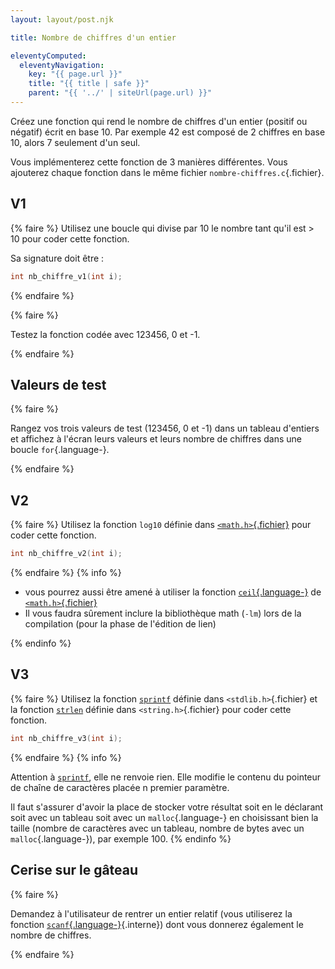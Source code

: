 ```yaml
---
layout: layout/post.njk

title: Nombre de chiffres d'un entier

eleventyComputed:
  eleventyNavigation:
    key: "{{ page.url }}"
    title: "{{ title | safe }}"
    parent: "{{ '../' | siteUrl(page.url) }}"
---
```


Créez une fonction qui rend le nombre de chiffres d'un entier (positif ou négatif) écrit en base 10. Par exemple 42 est composé de 2 chiffres en base 10, alors 7 seulement d'un seul.

Vous implémenterez cette fonction de 3 manières différentes. Vous ajouterez chaque fonction dans le même fichier `nombre-chiffres.c`{.fichier}.

## V1

{% faire %}
Utilisez une boucle qui divise par 10 le nombre tant qu'il est > 10 pour coder cette fonction.

Sa signature doit être :

```c
int nb_chiffre_v1(int i);
```

{% endfaire %}

{% faire %}

Testez la fonction codée avec 123456, 0 et -1.

{% endfaire %}

## Valeurs de test

{% faire %}

Rangez vos trois valeurs de test (123456, 0 et -1) dans un tableau d'entiers et affichez à l'écran leurs valeurs et leurs nombre de chiffres dans une boucle `for`{.language-}.

{% endfaire %}

## V2

{% faire %}
Utilisez la fonction `log10` définie dans [`<math.h>`{.fichier}](https://fr.wikipedia.org/wiki/Math.h) pour coder cette fonction.

```c
int nb_chiffre_v2(int i);
```

{% endfaire %}
{% info %}

- vous pourrez aussi être amené à utiliser la fonction [`ceil`{.language-}](https://en.cppreference.com/w/c/numeric/math/ceil) de [`<math.h>`{.fichier}](https://fr.wikipedia.org/wiki/Math.h)
- Il vous faudra sûrement inclure la bibliothèque math (`-lm`) lors de la compilation (pour la phase de l'édition de lien)

{% endinfo %}

## V3

{% faire %}
Utilisez la fonction [`sprintf`](https://www.tutorialspoint.com/c_standard_library/c_function_sprintf.htm) définie dans `<stdlib.h>`{.fichier} et la fonction [`strlen`](https://koor.fr/C/cstring/strlen.wp#google_vignette) définie dans `<string.h>`{.fichier}  pour coder cette fonction.

```c
int nb_chiffre_v3(int i);
```

{% endfaire %}
{% info %}

Attention à [`sprintf`](https://www.tutorialspoint.com/c_standard_library/c_function_sprintf.htm), elle ne renvoie rien. Elle modifie le contenu du pointeur de chaîne de caractères placée n premier paramètre.

Il faut s'assurer d'avoir la place de stocker votre résultat soit en le déclarant soit avec un tableau soit avec un `malloc`{.language-} en choisissant bien la taille (nombre de caractères avec un tableau, nombre de bytes avec un `malloc`{.language-}), par exemple 100.
{% endinfo %}

## Cerise sur le gâteau

{% faire %}

Demandez à l'utilisateur de rentrer un entier relatif (vous utiliserez la fonction [`scanf`{.language-}](../../langage/pointeurs/#scanf){.interne}) dont vous donnerez également le nombre de chiffres.

{% endfaire %}
